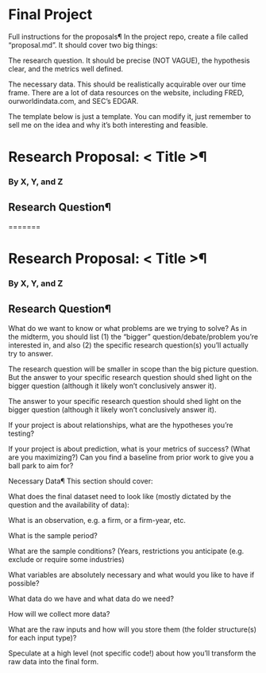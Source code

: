 # Final Project

Full instructions for the proposals¶
In the project repo, create a file called “proposal.md”. It should cover two big things:

The research question. It should be precise (NOT VAGUE), the hypothesis clear, and the metrics well defined.

The necessary data. This should be realistically acquirable over our time frame. There are a lot of data resources on the website, including FRED, ourworldindata.com, and SEC’s EDGAR.

The template below is just a template. You can modify it, just remember to sell me on the idea and why it’s both interesting and feasible.

# Research Proposal: < Title >¶
### By X, Y, and Z

## Research Question¶
=======
# Research Proposal: < Title >¶
### By X, Y, and Z

## Research Question¶

What do we want to know or what problems are we trying to solve? As in the midterm, you should list (1) the “bigger” question/debate/problem you’re interested in, and also (2) the specific research question(s) you’ll actually try to answer.

The research question will be smaller in scope than the big picture question. But the answer to your specific research question should shed light on the bigger question (although it likely won’t conclusively answer it).

The answer to your specific research question should shed light on the bigger question (although it likely won’t conclusively answer it).

If your project is about relationships, what are the hypotheses you’re testing?

If your project is about prediction, what is your metrics of success? (What are you maximizing?) Can you find a baseline from prior work to give you a ball park to aim for?

Necessary Data¶
This section should cover:

What does the final dataset need to look like (mostly dictated by the question and the availability of data):

What is an observation, e.g. a firm, or a firm-year, etc.

What is the sample period?

What are the sample conditions? (Years, restrictions you anticipate (e.g. exclude or require some industries)

What variables are absolutely necessary and what would you like to have if possible?

What data do we have and what data do we need?

How will we collect more data?

What are the raw inputs and how will you store them (the folder structure(s) for each input type)?

Speculate at a high level (not specific code!) about how you’ll transform the raw data into the final form.
